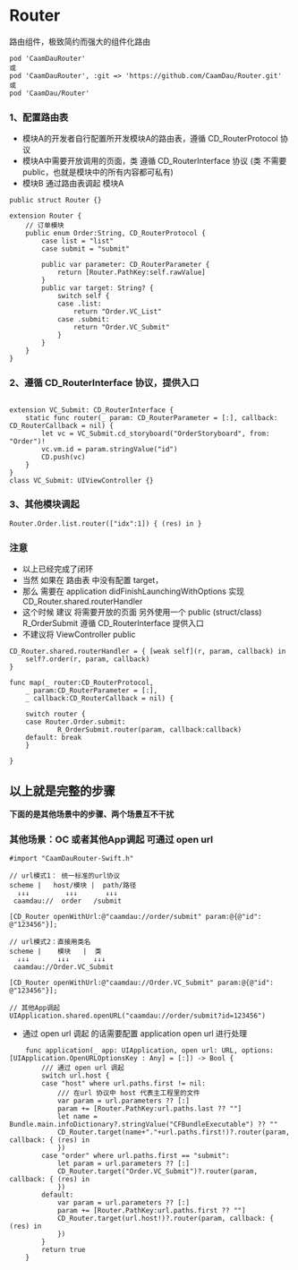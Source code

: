# Router
路由组件，极致简约而强大的组件化路由

```
pod 'CaamDauRouter'
或
pod 'CaamDauRouter', :git => 'https://github.com/CaamDau/Router.git'
或
pod 'CaamDau/Router'
```

### 1、配置路由表
- 模块A的开发者自行配置所开发模块A的路由表，遵循 CD_RouterProtocol 协议
- 模块A中需要开放调用的页面，类 遵循 CD_RouterInterface 协议 (类 不需要 public，也就是模块中的所有内容都可私有)
- 模块B 通过路由表调起 模块A
```
public struct Router {}

extension Router {
    // 订单模块
    public enum Order:String, CD_RouterProtocol {
        case list = "list"
        case submit = "submit"

        public var parameter: CD_RouterParameter {
            return [Router.PathKey:self.rawValue]
        }
        public var target: String? {
            switch self {
            case .list:
                return "Order.VC_List"
            case .submit:
                return "Order.VC_Submit"
            }
        }
    }
}
```
### 2、遵循 CD_RouterInterface 协议，提供入口
```

extension VC_Submit: CD_RouterInterface {
    static func router(_ param: CD_RouterParameter = [:], callback: CD_RouterCallback = nil) {
        let vc = VC_Submit.cd_storyboard("OrderStoryboard", from: "Order")!
        vc.vm.id = param.stringValue("id")
        CD.push(vc)
    }
}
class VC_Submit: UIViewController {}
```

### 3、其他模块调起
```
Router.Order.list.router(["idx":1]) { (res) in }
```
### 注意
- 以上已经完成了闭环
- 当然 如果在 路由表 中没有配置 target，
- 那么 需要在 application didFinishLaunchingWithOptions 实现 CD_Router.shared.routerHandler
- 这个时候 建议 将需要开放的页面 另外使用一个 public (struct/class) R_OrderSubmit 遵循 CD_RouterInterface 提供入口
- 不建议将 ViewController public
```
CD_Router.shared.routerHandler = { [weak self](r, param, callback) in
    self?.order(r, param, callback)
}

func map(_ router:CD_RouterProtocol,
    _ param:CD_RouterParameter = [:],
    _ callback:CD_RouterCallback = nil) {
        
    switch router {
    case Router.Order.submit:
            R_OrderSubmit.router(param, callback:callback)
    default: break
    }
        
}

```

**以上就是完整的步骤**
---


**下面的是其他场景中的步骤、两个场景互不干扰**
### 其他场景：OC 或者其他App调起  可通过 open url 
```
#import "CaamDauRouter-Swift.h"

// url模式1： 统一标准的url协议
scheme |   host/模块 |  path/路径
  ↓↓↓         ↓↓↓       ↓↓↓
 caamdau://  order   /submit

[CD_Router openWithUrl:@"caamdau://order/submit" param:@{@"id": @"123456"}];

// url模式2：直接用类名
scheme |    模块   |  类
  ↓↓↓       ↓↓↓      ↓↓↓
 caamdau://Order.VC_Submit

[CD_Router openWithUrl:@"caamdau://Order.VC_Submit" param:@{@"id": @"123456"}];

// 其他App调起
UIApplication.shared.openURL("caamdau://order/submit?id=123456")
```

- 通过 open url 调起 的话需要配置 application open url 进行处理
```
    func application(_ app: UIApplication, open url: URL, options: [UIApplication.OpenURLOptionsKey : Any] = [:]) -> Bool {
        /// 通过 open url 调起
        switch url.host {
        case "host" where url.paths.first != nil:
            /// 在url 协议中 host 代表主工程里的文件
            var param = url.parameters ?? [:]
            param += [Router.PathKey:url.paths.last ?? ""]
            let name = Bundle.main.infoDictionary?.stringValue("CFBundleExecutable") ?? ""
            CD_Router.target(name+"."+url.paths.first!)?.router(param, callback: { (res) in
            })
        case "order" where url.paths.first == "submit":
            let param = url.parameters ?? [:]
            CD_Router.target("Order.VC_Submit")?.router(param, callback: { (res) in
            })
        default:
            var param = url.parameters ?? [:]
            param += [Router.PathKey:url.paths.first ?? ""]
            CD_Router.target(url.host!)?.router(param, callback: { (res) in
            })
        }
        return true
    }

```
